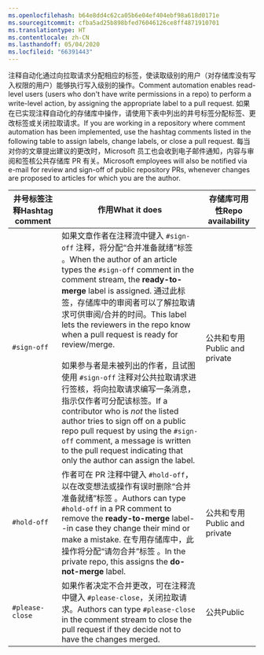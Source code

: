 ```yaml
---
ms.openlocfilehash: b64e8dd4c62ca05b6e04ef404ebf98a618d0171e
ms.sourcegitcommit: cfba5ad25b898bfed76046126ce8ff4871910701
ms.translationtype: HT
ms.contentlocale: zh-CN
ms.lasthandoff: 05/04/2020
ms.locfileid: "66391443"
---
```

<span data-ttu-id="861de-101">注释自动化通过向拉取请求分配相应的标签，使读取级别的用户（对存储库没有写入权限的用户）能够执行写入级别的操作。</span><span class="sxs-lookup"><span data-stu-id="861de-101">Comment automation enables read-level users (users who don't have write permissions in a repo) to perform a write-level action, by assigning the appropriate label to a pull request.</span></span> <span data-ttu-id="861de-102">如果在已实现注释自动化的存储库中操作，请使用下表中列出的井号标签分配标签、更改标签或关闭拉取请求。</span><span class="sxs-lookup"><span data-stu-id="861de-102">If you are working in a repository where comment automation has been implemented, use the hashtag comments listed in the following table to assign labels, change labels, or close a pull request.</span></span> <span data-ttu-id="861de-103">每当对你的文章提出建议的更改时，Microsoft 员工也会收到电子邮件通知，内容与审阅和签核公共存储库 PR 有关。</span><span class="sxs-lookup"><span data-stu-id="861de-103">Microsoft employees will also be notified via e-mail for review and sign-off of public repository PRs, whenever changes are proposed to articles for which you are the author.</span></span>

| <span data-ttu-id="861de-104">井号标签注释</span><span class="sxs-lookup"><span data-stu-id="861de-104">Hashtag comment</span></span> | <span data-ttu-id="861de-105">作用</span><span class="sxs-lookup"><span data-stu-id="861de-105">What it does</span></span> | <span data-ttu-id="861de-106">存储库可用性</span><span class="sxs-lookup"><span data-stu-id="861de-106">Repo availability</span></span> |
| --- | --- | --- |
| `#sign-off` |<span data-ttu-id="861de-107">如果文章作者在注释流中键入 `#sign-off` 注释，将分配“合并准备就绪”标签  。</span><span class="sxs-lookup"><span data-stu-id="861de-107">When the author of an article types the `#sign-off` comment in the comment stream, the **ready-to-merge** label is assigned.</span></span> <span data-ttu-id="861de-108">通过此标签，存储库中的审阅者可以了解拉取请求可供审阅/合并的时间。</span><span class="sxs-lookup"><span data-stu-id="861de-108">This label lets the reviewers in the repo know when a pull request is ready for review/merge.</span></span> <br/><br/> <span data-ttu-id="861de-109">如果参与者是未被列出的作者，且试图使用 `#sign-off` 注释对公共拉取请求进行签核，将向拉取请求编写一条消息，指示仅作者可分配该标签。</span><span class="sxs-lookup"><span data-stu-id="861de-109">If a contributor who is *not* the listed author tries to sign off on a public repo pull request by using the `#sign-off` comment, a message is written to the pull request indicating that only the author can assign the label.</span></span> |<span data-ttu-id="861de-110">公共和专用</span><span class="sxs-lookup"><span data-stu-id="861de-110">Public and private</span></span> |
| `#hold-off` |<span data-ttu-id="861de-111">作者可在 PR 注释中键入 `#hold-off`，以在改变想法或操作有误时删除“合并准备就绪”标签  。</span><span class="sxs-lookup"><span data-stu-id="861de-111">Authors can type `#hold-off` in a PR comment to remove the **ready-to-merge** label--in case they change their mind or make a mistake.</span></span> <span data-ttu-id="861de-112">在专用存储库中，此操作将分配“请勿合并”标签  。</span><span class="sxs-lookup"><span data-stu-id="861de-112">In the private repo, this assigns the **do-not-merge** label.</span></span> |<span data-ttu-id="861de-113">公共和专用</span><span class="sxs-lookup"><span data-stu-id="861de-113">Public and private</span></span> |
| `#please-close` |<span data-ttu-id="861de-114">如果作者决定不合并更改，可在注释流中键入 `#please-close`，关闭拉取请求。</span><span class="sxs-lookup"><span data-stu-id="861de-114">Authors can type `#please-close` in the comment stream to close the pull request if they decide not to have the changes merged.</span></span> |<span data-ttu-id="861de-115">公共</span><span class="sxs-lookup"><span data-stu-id="861de-115">Public</span></span> |
